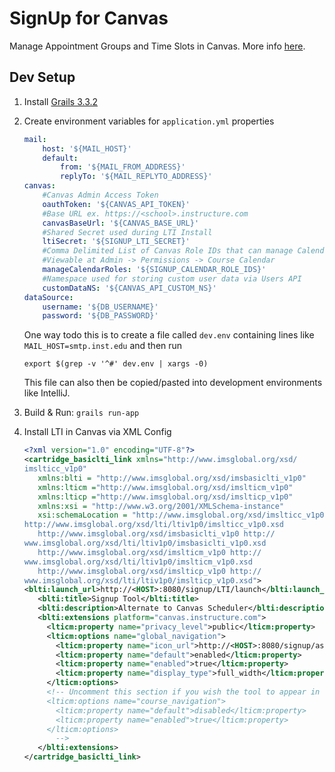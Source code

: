 # SignUp for Canvas
Manage Appointment Groups and Time Slots in Canvas. More info [here](http://help.canvas.yale.edu/m/55452/l/914686-how-do-i-use-the-sign-up-tool).

## Dev Setup
1. Install [Grails 3.3.2](https://grails.org/download.html#sdkman)

2. Create environment variables for `application.yml` properties
    ```yaml
    mail:
        host: '${MAIL_HOST}'
        default:
            from: '${MAIL_FROM_ADDRESS}'
            replyTo: '${MAIL_REPLYTO_ADDRESS}'
    canvas:
        #Canvas Admin Access Token
        oauthToken: '${CANVAS_API_TOKEN}'
        #Base URL ex. https://<school>.instructure.com
        canvasBaseUrl: '${CANVAS_BASE_URL}'
        #Shared Secret used during LTI Install
        ltiSecret: '${SIGNUP_LTI_SECRET}'
        #Comma Delimited List of Canvas Role IDs that can manage Calendars
        #Viewable at Admin -> Permissions -> Course Calendar
        manageCalendarRoles: '${SIGNUP_CALENDAR_ROLE_IDS}'
        #Namespace used for storing custom user data via Users API
        customDataNS: '${CANVAS_API_CUSTOM_NS}'
    dataSource:
        username: '${DB_USERNAME}'
        password: '${DB_PASSWORD}'
    ```
    One way todo this is to create a file called `dev.env` containing lines like `MAIL_HOST=smtp.inst.edu` and then run
    ```
    export $(grep -v '^#' dev.env | xargs -0)
    ```
    This file can also then be copied/pasted into development environments like IntelliJ.
    
3. Build & Run: `grails run-app`

4. Install LTI in Canvas via XML Config
    ```xml
   <?xml version="1.0" encoding="UTF-8"?>
   <cartridge_basiclti_link xmlns="http://www.imsglobal.org/xsd/
   imslticc_v1p0"
       xmlns:blti = "http://www.imsglobal.org/xsd/imsbasiclti_v1p0"
       xmlns:lticm ="http://www.imsglobal.org/xsd/imslticm_v1p0"
       xmlns:lticp ="http://www.imsglobal.org/xsd/imslticp_v1p0"
       xmlns:xsi = "http://www.w3.org/2001/XMLSchema-instance"
       xsi:schemaLocation = "http://www.imsglobal.org/xsd/imslticc_v1p0
   http://www.imsglobal.org/xsd/lti/ltiv1p0/imslticc_v1p0.xsd
       http://www.imsglobal.org/xsd/imsbasiclti_v1p0 http://
   www.imsglobal.org/xsd/lti/ltiv1p0/imsbasiclti_v1p0.xsd
       http://www.imsglobal.org/xsd/imslticm_v1p0 http://
   www.imsglobal.org/xsd/lti/ltiv1p0/imslticm_v1p0.xsd
       http://www.imsglobal.org/xsd/imslticp_v1p0 http://
   www.imsglobal.org/xsd/lti/ltiv1p0/imslticp_v1p0.xsd">
   <blti:launch_url>http://<HOST>:8080/signup/LTI/launch</blti:launch_url>
       <blti:title>Signup Tool</blti:title>
       <blti:description>Alternate to Canvas Scheduler</blti:description>
       <blti:extensions platform="canvas.instructure.com">
         <lticm:property name="privacy_level">public</lticm:property>
         <lticm:options name="global_navigation">
           <lticm:property name="icon_url">http://<HOST>:8080/signup/assets/calendar-clock_lg.svg</lticm:property>
           <lticm:property name="default">enabled</lticm:property>
           <lticm:property name="enabled">true</lticm:property>
           <lticm:property name="display_type">full_width</lticm:property>
         </lticm:options>
         <!-- Uncomment this section if you wish the tool to appear in courses themselves
         <lticm:options name="course_navigation">
           <lticm:property name="default">disabled</lticm:property>
           <lticm:property name="enabled">true</lticm:property>
         </lticm:options>
           -->
       </blti:extensions>
   </cartridge_basiclti_link>
    ```
